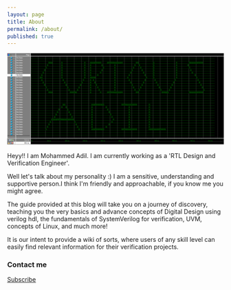 ```yaml
---
layout: page
title: About
permalink: /about/
published: true
---
```


![curious_adil](https://github.com/Adil3495/adil3495.github.io/blob/master/images/Curious_Adil.PNG?raw=true)

Heyy!!
I am Mohammed Adil. I am currently working as a 'RTL Design and Verification Engineer'. 

Well let's talk about my personality :)
I am a sensitive, understanding and supportive person.I think I'm  friendly and approachable, if you know me you might agree.


The guide provided at this blog will take you on a journey of discovery, teaching you the very basics and advance concepts of Digital Design using verilog hdl, the fundamentals of SystemVerilog for verification, UVM, concepts of Linux, and much more!

It is our intent to provide a wiki of sorts, where users of any skill level can easily find relevant information for their verification projects.

### Contact me

[Subscribe](https://adil3495.github.io/contact/)
